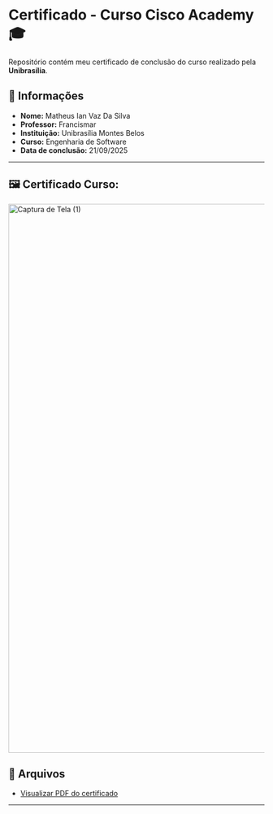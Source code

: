 # Certificado - Curso Cisco Academy 🎓

Repositório contém meu certificado de conclusão do curso realizado pela **Unibrasília**.

## 📜 Informações
- **Nome:** Matheus Ian Vaz Da Silva
- **Professor:** Francismar 
- **Instituição:** Unibrasília Montes Belos
- **Curso:** Engenharia de Software
- **Data de conclusão:** 21/09/2025

---

## 🖼️ Certificado Curso:

<img width="1920" height="1080" alt="Captura de Tela (1)" src="https://github.com/user-attachments/assets/ec9f9e92-6820-4c21-9fd2-25cf01a3e635" />

## 📂 Arquivos
- [Visualizar PDF do certificado](CertificadoCurso(2).pdf](https://github.com/user-attachments/files/22454775/Computer_Hardware_Basics_certificate_matheusian340-gmail-com_c18674eb-3ba9-460d-8789-c32618ee2264.2.pdf)
)
---


